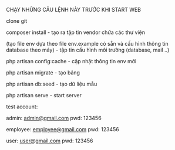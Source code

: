 CHẠY NHỮNG CÂU LỆNH NÀY TRƯỚC KHI START WEB

clone git

composer install - tạo ra tập tin vendor chứa các thư viện

(tạo file env dựa theo file env.example có sẵn và cấu hình thông tin database theo máy) - tập tin cấu hình môi trường (database, mail ..)

php artisan config:cache - cập nhật thông tin env mới

php artisan migrate - tạo bảng

php artisan db:seed - tạo dữ liệu mẫu

php artisan serve - start server



test account:

admin: admin@gmail.com
pwd: 123456


employee: employee@gmail.com
pwd: 123456

user: user@gmail.com
pwd: 123456

